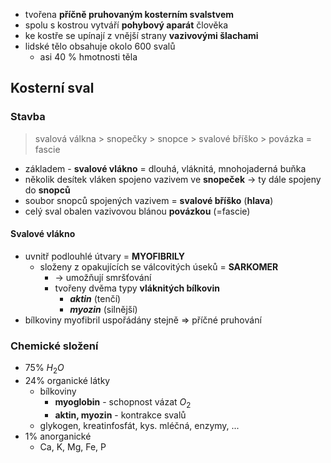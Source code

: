 - tvořena **příčně pruhovaným kosterním svalstvem**
- spolu s kostrou vytváří **pohybový aparát** člověka
- ke kostře se upínají z vnější strany **vazivovými šlachami**
- lidské tělo obsahuje okolo 600 svalů
	- asi 40 % hmotnosti těla
## Kosterní sval
### Stavba
> svalová válkna > snopečky > snopce > svalové bříško > povázka = fascie
- základem - **svalové vlákno** = dlouhá, vláknitá, mnohojaderná buňka
- několik desítek vláken spojeno vazivem ve **snopeček** → ty dále spojeny do **snopců**
- soubor snopců spojených vazivem = **svalové bříško** (**hlava**)
- celý sval obalen vazivovou blánou **povázkou** (=fascie)
#### Svalové vlákno
- uvnitř podlouhlé útvary = **MYOFIBRILY**
	- složeny z opakujících se válcovitých úseků = **SARKOMER**
		- → umožňují smršťování
		- tvořeny dvěma typy **vláknitých bílkovin**
			- ***aktin*** (tenčí)
			- ***myozin*** (silnější)
- bílkoviny myofibril uspořádány stejně ⇒ příčné pruhování
### Chemické složení
- 75% $H_{2}O$
- 24% organické látky
	- bílkoviny
		- **myoglobin** - schopnost vázat $O_2$
		- **aktin, myozin** - kontrakce svalů
	- glykogen, kreatinfosfát, kys. mléčná, enzymy, ...
- 1% anorganické
	- Ca, K, Mg, Fe, P